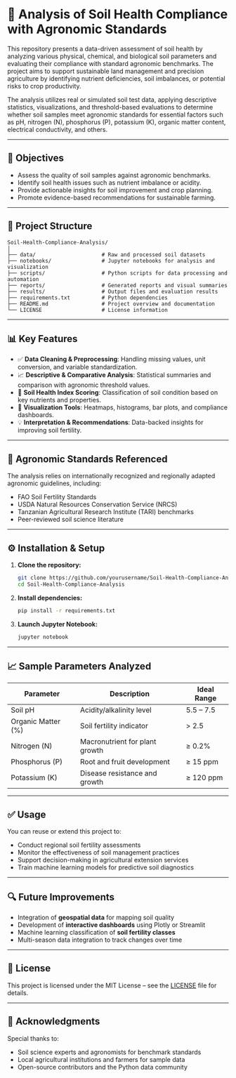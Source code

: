 

# 🧪 Analysis of Soil Health Compliance with Agronomic Standards

This repository presents a data-driven assessment of soil health by analyzing various physical, chemical, and biological soil parameters and evaluating their compliance with standard agronomic benchmarks. The project aims to support sustainable land management and precision agriculture by identifying nutrient deficiencies, soil imbalances, or potential risks to crop productivity.

The analysis utilizes real or simulated soil test data, applying descriptive statistics, visualizations, and threshold-based evaluations to determine whether soil samples meet agronomic standards for essential factors such as pH, nitrogen (N), phosphorus (P), potassium (K), organic matter content, electrical conductivity, and others.

---

## 📌 Objectives

* Assess the quality of soil samples against agronomic benchmarks.
* Identify soil health issues such as nutrient imbalance or acidity.
* Provide actionable insights for soil improvement and crop planning.
* Promote evidence-based recommendations for sustainable farming.

---

## 📂 Project Structure

```
Soil-Health-Compliance-Analysis/
│
├── data/                     # Raw and processed soil datasets
├── notebooks/                # Jupyter notebooks for analysis and visualization
├── scripts/                  # Python scripts for data processing and automation
├── reports/                  # Generated reports and visual summaries
├── results/                  # Output files and evaluation results
├── requirements.txt          # Python dependencies
├── README.md                 # Project overview and documentation
└── LICENSE                   # License information
```

---

## 📊 Key Features

* ✅ **Data Cleaning & Preprocessing**: Handling missing values, unit conversion, and variable standardization.
* 📈 **Descriptive & Comparative Analysis**: Statistical summaries and comparison with agronomic threshold values.
* 🌿 **Soil Health Index Scoring**: Classification of soil condition based on key nutrients and properties.
* 🧩 **Visualization Tools**: Heatmaps, histograms, bar plots, and compliance dashboards.
* 💡 **Interpretation & Recommendations**: Data-backed insights for improving soil fertility.

---

## 📘 Agronomic Standards Referenced

The analysis relies on internationally recognized and regionally adapted agronomic guidelines, including:

* FAO Soil Fertility Standards
* USDA Natural Resources Conservation Service (NRCS)
* Tanzanian Agricultural Research Institute (TARI) benchmarks
* Peer-reviewed soil science literature

---

## ⚙️ Installation & Setup

1. **Clone the repository:**

   ```bash
   git clone https://github.com/yourusername/Soil-Health-Compliance-Analysis.git
   cd Soil-Health-Compliance-Analysis
   ```

2. **Install dependencies:**

   ```bash
   pip install -r requirements.txt
   ```

3. **Launch Jupyter Notebook:**

   ```bash
   jupyter notebook
   ```

---

## 📈 Sample Parameters Analyzed

| Parameter          | Description                    | Ideal Range |
| ------------------ | ------------------------------ | ----------- |
| Soil pH            | Acidity/alkalinity level       | 5.5 – 7.5   |
| Organic Matter (%) | Soil fertility indicator       | > 2.5       |
| Nitrogen (N)       | Macronutrient for plant growth | ≥ 0.2%      |
| Phosphorus (P)     | Root and fruit development     | ≥ 15 ppm    |
| Potassium (K)      | Disease resistance and growth  | ≥ 120 ppm   |

---

## ✅ Usage

You can reuse or extend this project to:

* Conduct regional soil fertility assessments
* Monitor the effectiveness of soil management practices
* Support decision-making in agricultural extension services
* Train machine learning models for predictive soil diagnostics

---

## 🔍 Future Improvements

* Integration of **geospatial data** for mapping soil quality
* Development of **interactive dashboards** using Plotly or Streamlit
* Machine learning classification of **soil fertility classes**
* Multi-season data integration to track changes over time

---

## 📄 License

This project is licensed under the MIT License – see the [LICENSE](./LICENSE) file for details.

---

## 🤝 Acknowledgments

Special thanks to:

* Soil science experts and agronomists for benchmark standards
* Local agricultural institutions and farmers for sample data
* Open-source contributors and the Python data community

